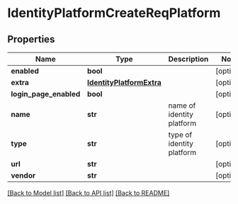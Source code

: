 # IdentityPlatformCreateReqPlatform

## Properties
Name | Type | Description | Notes
------------ | ------------- | ------------- | -------------
**enabled** | **bool** |  | [optional] 
**extra** | [**IdentityPlatformExtra**](IdentityPlatformExtra.md) |  | [optional] 
**login_page_enabled** | **bool** |  | [optional] 
**name** | **str** | name of identity platform | [optional] 
**type** | **str** | type of identity platform | [optional] 
**url** | **str** |  | [optional] 
**vendor** | **str** |  | [optional] 

[[Back to Model list]](../README.md#documentation-for-models) [[Back to API list]](../README.md#documentation-for-api-endpoints) [[Back to README]](../README.md)


